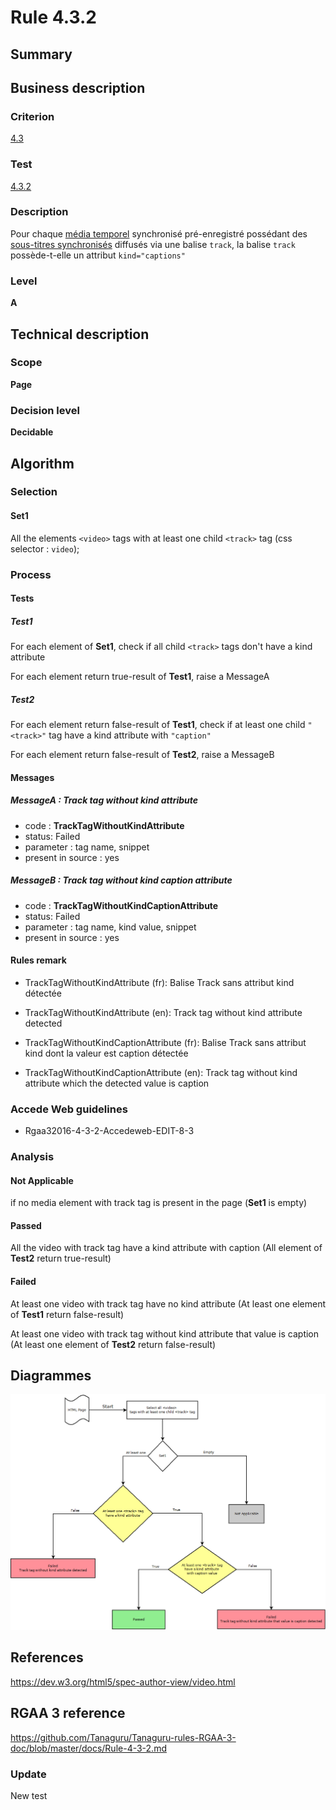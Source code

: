 # Rule 4.3.2

## Summary

## Business description

### Criterion

[4.3](http://references.modernisation.gouv.fr/rgaa/criteres.html#crit-4-3)

### Test

[4.3.2](http://references.modernisation.gouv.fr/rgaa/criteres.html#test-4.3.2)

### Description

Pour chaque <a href="http://references.modernisation.gouv.fr/referentiel-technique-0#mMediaTemp">m&eacute;dia temporel</a> synchronis&eacute; pr&eacute;-enregistr&eacute; poss&eacute;dant des <a href="http://references.modernisation.gouv.fr/referentiel-technique-0#mSsTitreSynchro">sous-titres synchronis&eacute;s</a> diffus&eacute;s via une balise `track`, la balise `track` poss&egrave;de-t-elle un attribut `kind="captions"`

### Level

**A**

## Technical description

### Scope

**Page**

### Decision level

**Decidable**

## Algorithm

### Selection

#### Set1

All the elements `<video>` tags with at least one child `<track>` tag (css selector : `video`);

### Process

#### Tests

##### Test1

For each element of **Set1**, check if all child `<track>` tags don't have a kind attribute

For each element return true-result of **Test1**, raise a MessageA

##### Test2

For each element return false-result of **Test1**, check if at least one child `"<track>"` tag have a kind attribute with `"caption"`

For each element return false-result of **Test2**, raise a MessageB

#### Messages

##### MessageA : Track tag without kind attribute

-    code : **TrackTagWithoutKindAttribute** 
-    status: Failed
-    parameter : tag name, snippet
-    present in source : yes

##### MessageB : Track tag without kind caption attribute

-    code : **TrackTagWithoutKindCaptionAttribute** 
-    status: Failed
-    parameter : tag name, kind value, snippet
-    present in source : yes

#### Rules remark

 * TrackTagWithoutKindAttribute (fr): Balise Track sans attribut kind d&eacute;tect&eacute;e
 * TrackTagWithoutKindAttribute (en): Track tag without kind attribute detected

 * TrackTagWithoutKindCaptionAttribute (fr): Balise Track sans attribut kind dont la valeur est caption d&eacute;tect&eacute;e
 * TrackTagWithoutKindCaptionAttribute (en): Track tag without kind attribute which the detected value is caption

### Accede Web guidelines

 * Rgaa32016-4-3-2-Accedeweb-EDIT-8-3

### Analysis

#### Not Applicable

if no media element with track tag is present in the page (**Set1** is empty)

#### Passed

All the video with track tag have a kind attribute with caption (All element of **Test2** return true-result)

#### Failed

At least one video with track tag have no kind attribute (At least one element of **Test1** return false-result)

At least one video with track tag without kind attribute that value is caption (At least one element of **Test2** return false-result)

## Diagrammes

![](https://raw.githubusercontent.com/Tanaguru/RGAA3-2016/master/docs/Diagrammes/Test4-3-2.png?token=AI6sA5aRliOCeJk2tpZduMrNK3PjO-AOks5Y9jixwA%3D%3D)

## References

https://dev.w3.org/html5/spec-author-view/video.html

## RGAA 3 reference

https://github.com/Tanaguru/Tanaguru-rules-RGAA-3-doc/blob/master/docs/Rule-4-3-2.md

### Update

New test